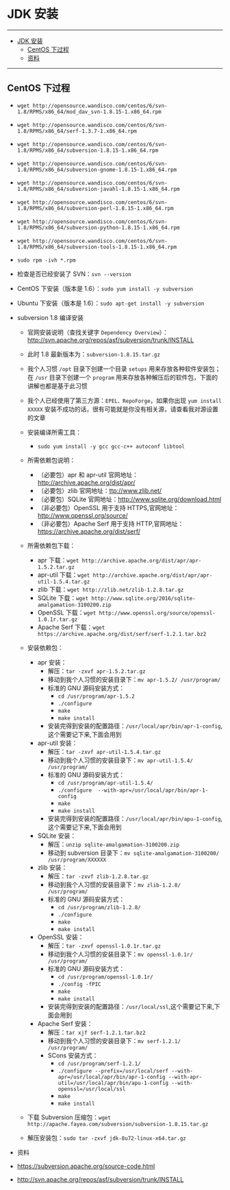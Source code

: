 <h1 id="jdk0">JDK 安装</h1>

------

*   [JDK 安装](#jdk0)
    *   [CentOS 下过程](#jdk1)
    *   [资料](#jdk2)
    
------

<h2 id="jdk1">CentOS 下过程</h2>

- `wget http://opensource.wandisco.com/centos/6/svn-1.8/RPMS/x86_64/mod_dav_svn-1.8.15-1.x86_64.rpm`
- `wget http://opensource.wandisco.com/centos/6/svn-1.8/RPMS/x86_64/serf-1.3.7-1.x86_64.rpm`
- `wget http://opensource.wandisco.com/centos/6/svn-1.8/RPMS/x86_64/subversion-1.8.15-1.x86_64.rpm`
- `wget http://opensource.wandisco.com/centos/6/svn-1.8/RPMS/x86_64/subversion-gnome-1.8.15-1.x86_64.rpm`
- `wget http://opensource.wandisco.com/centos/6/svn-1.8/RPMS/x86_64/subversion-javahl-1.8.15-1.x86_64.rpm`
- `wget http://opensource.wandisco.com/centos/6/svn-1.8/RPMS/x86_64/subversion-perl-1.8.15-1.x86_64.rpm`
- `wget http://opensource.wandisco.com/centos/6/svn-1.8/RPMS/x86_64/subversion-python-1.8.15-1.x86_64.rpm`
- `wget http://opensource.wandisco.com/centos/6/svn-1.8/RPMS/x86_64/subversion-tools-1.8.15-1.x86_64.rpm`
- `sudo rpm -ivh *.rpm`


- 检查是否已经安装了 SVN：`svn --version`
- CentOS 下安装（版本是 1.6）：`sudo yum install -y subversion`
- Ubuntu 下安装（版本是 1.6）：`sudo apt-get install -y subversion`

- subversion 1.8 编译安装
    - 官网安装说明（查找关键字 `Dependency Overview`）：<http://svn.apache.org/repos/asf/subversion/trunk/INSTALL>
    - 此时 1.8 最新版本为：`subversion-1.8.15.tar.gz`
    - 我个人习惯 `/opt` 目录下创建一个目录 `setups` 用来存放各种软件安装包；在 `/usr` 目录下创建一个 `program` 用来存放各种解压后的软件包，下面的讲解也都是基于此习惯
    - 我个人已经使用了第三方源：`EPEL、RepoForge`，如果你出现 `yum install XXXXX` 安装不成功的话，很有可能就是你没有相关源，请查看我对源设置的文章
    - 安装编译所需工具：
        - `sudo yum install -y gcc gcc-c++ autoconf libtool `
    - 所需依赖包说明：
        - （必要包）apr 和 apr-util 官网地址：<http://archive.apache.org/dist/apr/>
        - （必要包）zlib 官网地址：<ttp://www.zlib.net/>
        - （必要包）SQLite 官网地址：<http://www.sqlite.org/download.html>
        - （非必要包）OpenSSL 用于支持 HTTPS,官网地址：<http://www.openssl.org/source/>
        - （非必要包）Apache Serf 用于支持 HTTP,官网地址：<https://archive.apache.org/dist/serf/>
    - 所需依赖包下载：
        - apr 下载：`wget http://archive.apache.org/dist/apr/apr-1.5.2.tar.gz`
        - apr-util 下载：`wget http://archive.apache.org/dist/apr/apr-util-1.5.4.tar.gz`
        - zlib 下载：`wget http://zlib.net/zlib-1.2.8.tar.gz`
        - SQLite 下载：`wget http://www.sqlite.org/2016/sqlite-amalgamation-3100200.zip`
        - OpenSSL 下载：`wget http://www.openssl.org/source/openssl-1.0.1r.tar.gz`
        - Apache Serf 下载：`wget https://archive.apache.org/dist/serf/serf-1.2.1.tar.bz2`
    - 安装依赖包：    
        - apr 安装：
            - 解压：`tar -zxvf apr-1.5.2.tar.gz`
            - 移动到我个人习惯的安装目录下：`mv apr-1.5.2/ /usr/program/`
            - 标准的 GNU 源码安装方式：
                - `cd /usr/program/apr-1.5.2`
                - `./configure`
                - `make`
                - `make install`
            - 安装完得到安装的配置路径：`/usr/local/apr/bin/apr-1-config`,这个需要记下来,下面会用到
        - apr-util 安装：
            - 解压：`tar -zxvf apr-util-1.5.4.tar.gz`
            - 移动到我个人习惯的安装目录下：`mv apr-util-1.5.4/ /usr/program/`
            - 标准的 GNU 源码安装方式：
                - `cd /usr/program/apr-util-1.5.4/`
                - `./configure  --with-apr=/usr/local/apr/bin/apr-1-config`
                - `make`
                - `make install`
            - 安装完得到安装的配置路径：`/usr/local/apr/bin/apu-1-config`,这个需要记下来,下面会用到
        - SQLite 安装：
            - 解压：`unzip sqlite-amalgamation-3100200.zip`
            - 移动到 subversion 目录下：`mv sqlite-amalgamation-3100200/ /usr/program/XXXXXX`
        - zlib 安装：
            - 解压：`tar -zxvf zlib-1.2.8.tar.gz`
            - 移动到我个人习惯的安装目录下：`mv zlib-1.2.8/ /usr/program/`
            - 标准的 GNU 源码安装方式：
                - `cd /usr/program/zlib-1.2.8/`
                - `./configure`
                - `make`
                - `make install`
        - OpenSSL 安装：
            - 解压：`tar -zxvf openssl-1.0.1r.tar.gz`
            - 移动到我个人习惯的安装目录下：`mv openssl-1.0.1r/ /usr/program/`
            - 标准的 GNU 源码安装方式：
                - `cd /usr/program/openssl-1.0.1r/`
                - `./config -fPIC`
                - `make`
                - `make install`
            - 安装完得到安装的配置路径：`/usr/local/ssl`,这个需要记下来,下面会用到
        - Apache Serf 安装：
            - 解压：`tar xjf serf-1.2.1.tar.bz2`
            - 移动到我个人习惯的安装目录下：`mv serf-1.2.1/ /usr/program/`
            - SCons 安装方式：
                - `cd /usr/program/serf-1.2.1/`
                - `./configure --prefix=/usr/local/serf --with-apr=/usr/local/apr/bin/apr-1-config --with-apr-util=/usr/local/apr/bin/apu-1-config --with-openssl=/usr/local/ssl`
                - `make`
                - `make install`
                
                
        
    - 下载 Subversion 压缩包：`wget http://apache.fayea.com/subversion/subversion-1.8.15.tar.gz`
    - 解压安装包：`sudo tar -zxvf jdk-8u72-linux-x64.tar.gz`



- 资料
 - <https://subversion.apache.org/source-code.html>
 - <http://svn.apache.org/repos/asf/subversion/trunk/INSTALL>
 